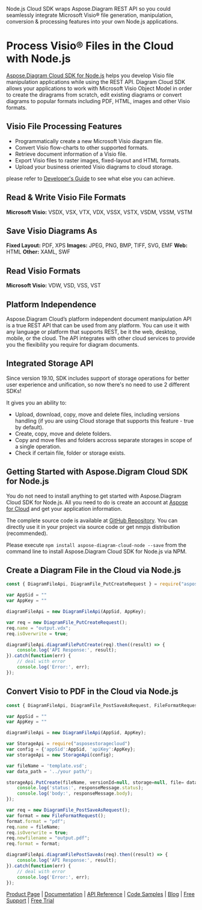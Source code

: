 Node.js Cloud SDK wraps Aspose.Diagram REST API so you could seamlessly integrate Microsoft Visio® file generation, manipulation, conversion & processing features into your own Node.js applications.

# Process Visio® Files in the Cloud with Node.js
[Aspose.Diagram Cloud SDK for Node.js](https://products.aspose.cloud/diagram/nodejs) helps you develop Visio file manipulation applications while using the REST API. Diagram Cloud SDK allows your applications to work with Microsoft Visio Object Model in order to create the diragrams from scratch, edit existing diagrams or convert diagrams to popular formats including PDF, HTML, images and other Visio formats.

## Visio File Processing Features
- Programmatically create a new Microsoft Visio diagram file.
- Convert Visio flow-charts to other supported formats.
- Retrieve document information of a Visio file.
- Export Visio files to raster images, fixed-layout and HTML formats.
- Upload your business oriented Visio diagrams to cloud storage.

please refer to [Developer's Guide](https://docs.aspose.cloud/display/diagramcloud/Developer+Guide) to see what else you can achieve.


## Read & Write Visio File Formats

**Microsoft Visio:** VSDX, VSX, VTX, VDX, VSSX, VSTX, VSDM, VSSM, VSTM

## Save Visio Diagrams As

**Fixed Layout:** PDF, XPS
**Images:** JPEG, PNG, BMP, TIFF, SVG, EMF
**Web:** HTML
**Other:** XAML, SWF

## Read Visio Formats

**Microsoft Visio:** VDW, VSD, VSS, VST

## Platform Independence

Aspose.Diagram Cloud’s platform independent document manipulation API is a true REST API that can be used from any platform. You can use it with any language or platform that supports REST, be it the web, desktop, mobile, or the cloud. The API integrates with other cloud services to provide you the flexibility you require for diagram documents. 

## Integrated Storage API
Since version 19.10, SDK includes support of storage operations for better user experience and unification, so now there's no need to use 2 different SDKs!

It gives you an ability to:
- Upload, download, copy, move and delete files, including versions handling (if you are using Cloud storage that supports this feature - true by default).
- Create, copy, move and delete folders.
- Copy and move files and folders accross separate storages in scope of a single operation.
- Check if certain file, folder or storage exists.

## Getting Started with Aspose.Digram Cloud SDK for Node.js

You do not need to install anything to get started with Aspose.Diagram Cloud SDK for Node.js. All you need to do is create an account at [Aspose for Cloud](https://dashboard.aspose.cloud/#/apps) and get your application information. 

The complete source code is available at [GitHub Repository](https://github.com/aspose-diagram-cloud/aspose-diagram-cloud-node). You can directly use it in your project via source code or get nmpjs distribution (recommended).

Please execute `npm install aspose-diagram-cloud-node --save` from the command line to install Aspose.Diagram Cloud SDK for Node.js via NPM.

## Create a Diagram File in the Cloud via Node.js

```js
const { DiagramFileApi, DiagramFile_PutCreateRequest } = require("asposediagramcloud");

var AppSid = ""
var AppKey = ""

diagramFileApi = new DiagramFileApi(AppSid, AppKey);

var req = new DiagramFile_PutCreateRequest();
req.name = "output.vdx";
req.isOverwrite = true;

diagramFileApi.diagramFilePutCreate(req).then((result) => {
    console.log('API Response:', result);
}).catch(function(err) {
    // deal with error
    console.log('Error:', err);
});
```

## Convert Visio to PDF in the Cloud via Node.js
```js
const { DiagramFileApi, DiagramFile_PostSaveAsRequest, FileFormatRequest } = require("asposediagramcloud");

var AppSid = "" 
var AppKey = "" 

diagramFileApi = new DiagramFileApi(AppSid, AppKey);

var StorageApi = require("asposestoragecloud")
var config = {'appSid':AppSid, 'apiKey':AppKey};
var storageApi = new StorageApi(config);

var fileName = 'template.vsd';
var data_path = '../your path/';

storageApi.PutCreate(fileName, versionId=null, storage=null, file= data_path + fileName , function(responseMessage) {
	console.log('status:', responseMessage.status);
	console.log('body:', responseMessage.body);
});

var req = new DiagramFile_PostSaveAsRequest();
var format = new FileFormatRequest();
format.format = "pdf";
req.name = fileName;
req.isOverwrite = true;
req.newfilename = "output.pdf";
req.format = format;

diagramFileApi.diagramFilePostSaveAs(req).then((result) => {
    console.log('API Response:', result);
}).catch(function(err) {
    // deal with error
    console.log('Error:', err);
});
```

[Product Page](https://products.aspose.cloud/diagram/nodejs) | [Documentation](https://docs.aspose.cloud/display/diagramcloud/Home) | [API Reference](https://apireference.aspose.cloud/diagram/) | [Code Samples](https://github.com/aspose-diagram-cloud/aspose-diagram-cloud-node) | [Blog](https://blog.aspose.cloud/category/diagram/) | [Free Support](https://forum.aspose.cloud/c/diagram) | [Free Trial](https://dashboard.aspose.cloud/#/apps)
